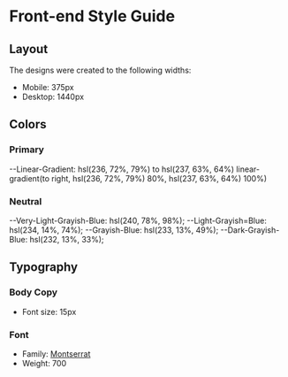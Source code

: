 # Front-end Style Guide

## Layout

The designs were created to the following widths:

- Mobile: 375px
- Desktop: 1440px

## Colors

### Primary

--Linear-Gradient: hsl(236, 72%, 79%) to hsl(237, 63%, 64%)
        linear-gradient(to right, hsl(236, 72%, 79%) 80%, hsl(237, 63%, 64%) 100%)
### Neutral

--Very-Light-Grayish-Blue: hsl(240, 78%, 98%);
--Light-Grayish=Blue: hsl(234, 14%, 74%);
--Grayish-Blue: hsl(233, 13%, 49%);
--Dark-Grayish-Blue: hsl(232, 13%, 33%);

## Typography

### Body Copy

- Font size: 15px

### Font

- Family: [Montserrat](https://fonts.google.com/specimen/Montserrat)
- Weight: 700
